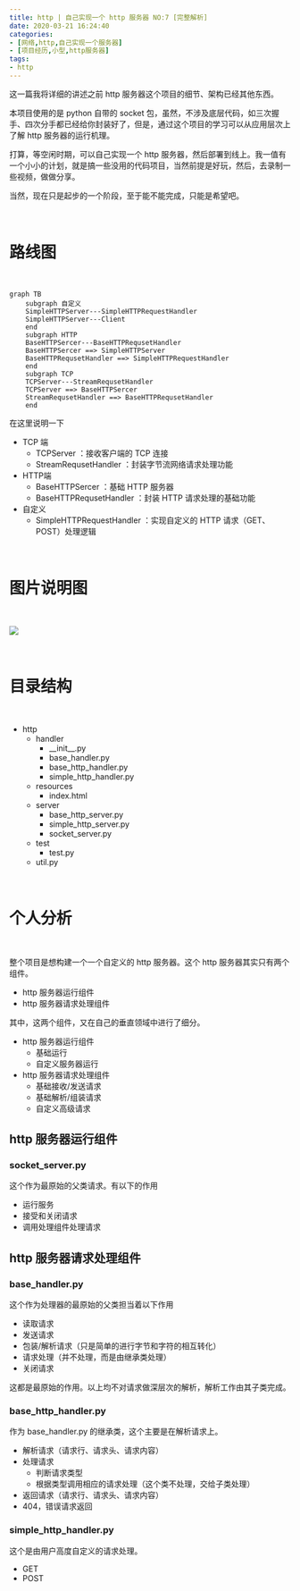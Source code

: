 ```yaml
---
title: http | 自己实现一个 http 服务器 NO:7 [完整解析]
date: 2020-03-21 16:24:40
categories:
- [网络,http,自己实现一个服务器]
- [项目经历,小型,http服务器]
tags:
- http
---
```

这一篇我将详细的讲述之前 http 服务器这个项目的细节、架构已经其他东西。

本项目使用的是 python 自带的 socket 包，虽然，不涉及底层代码，如三次握手、四次分手都已经给你封装好了，但是，通过这个项目的学习可以从应用层次上了解 http 服务器的运行机理。

打算，等空闲时期，可以自己实现一个 http 服务器，然后部署到线上。我一值有一个小小的计划，就是搞一些没用的代码项目，当然前提是好玩，然后，去录制一些视频，做做分享。

当然，现在只是起步的一个阶段，至于能不能完成，只能是希望吧。

<!-- more -->

<br/>

# 路线图

<br/>

```mermaid
graph TB
	subgraph 自定义
    SimpleHTTPServer---SimpleHTTPRequestHandler
    SimpleHTTPServer---Client
    end
    subgraph HTTP
    BaseHTTPSercer---BaseHTTPRequsetHandler
    BaseHTTPSercer ==> SimpleHTTPServer
    BaseHTTPRequsetHandler ==> SimpleHTTPRequestHandler
    end
    subgraph TCP
    TCPServer---StreamRequsetHandler
    TCPServer ==> BaseHTTPSercer
    StreamRequsetHandler ==> BaseHTTPRequsetHandler
    end
```

在这里说明一下

- TCP 端
	- TCPServer ：接收客户端的 TCP 连接
	- StreamRequsetHandler ：封装字节流网络请求处理功能
- HTTP端
	- BaseHTTPSercer ：基础 HTTP 服务器
	- BaseHTTPRequsetHandler ：封装 HTTP 请求处理的基础功能
- 自定义
	- SimpleHTTPRequestHandler ：实现自定义的 HTTP 请求（GET、POST）处理逻辑

<br/>

# 图片说明图

<br/>

![](/images/http/1_0.png)

<br/>

# 目录结构

<br/>

- http
    - handler
        - \_\_init\_\_.py
        - base_handler.py
        - base_http_handler.py
        - simple_http_handler.py
    - resources
    	- index.html
    - server
    	- base_http_server.py
    	- simple_http_server.py
        - socket_server.py
    - test
        - test.py
    - util.py

<br/>

# 个人分析

<br/>

整个项目是想构建一个一个自定义的 http 服务器。这个 http 服务器其实只有两个组件。

- http 服务器运行组件
- http 服务器请求处理组件

其中，这两个组件，又在自己的垂直领域中进行了细分。

- http 服务器运行组件
    - 基础运行
    - 自定义服务器运行
- http 服务器请求处理组件
    - 基础接收/发送请求
    - 基础解析/组装请求
    - 自定义高级请求

## http 服务器运行组件

### socket_server.py

这个作为最原始的父类请求。有以下的作用

- 运行服务
- 接受和关闭请求
- 调用处理组件处理请求

## http 服务器请求处理组件

### base_handler.py

这个作为处理器的最原始的父类担当着以下作用

- 读取请求
- 发送请求
- 包装/解析请求（只是简单的进行字节和字符的相互转化）
- 请求处理（并不处理，而是由继承类处理）
- 关闭请求

这都是最原始的作用。以上均不对请求做深层次的解析，解析工作由其子类完成。

### base_http_handler.py

作为 base_handler.py 的继承类，这个主要是在解析请求上。

- 解析请求（请求行、请求头、请求内容）
- 处理请求
    - 判断请求类型
    - 根据类型调用相应的请求处理（这个类不处理，交给子类处理）
- 返回请求（请求行、请求头、请求内容）
- 404，错误请求返回

### simple_http_handler.py

这个是由用户高度自定义的请求处理。

- GET
- POST


